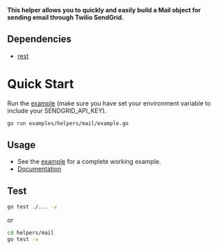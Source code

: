 **This helper allows you to quickly and easily build a Mail object for sending email through Twilio SendGrid.**

## Dependencies

- [rest](https://github.com/sendgrid/rest)

# Quick Start

Run the [example](https://github.com/sendgrid/sendgrid-go/tree/HEAD/examples/helpers/mail/example.go) (make sure you have set your environment variable to include your SENDGRID_API_KEY).

```bash
go run examples/helpers/mail/example.go
```

## Usage

- See the [example](https://github.com/sendgrid/sendgrid-go/tree/HEAD/examples/helpers/mail/example.go) for a complete working example.
- [Documentation](https://sendgrid.com/docs/API_Reference/Web_API_v3/Mail/index.html)

## Test

```bash
go test ./... -v
```

or

```bash
cd helpers/mail
go test -v
```
